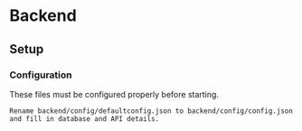 # Backend

## Setup
### Configuration
These files must be configured properly before starting.
```
Rename backend/config/defaultconfig.json to backend/config/config.json and fill in database and API details.
```